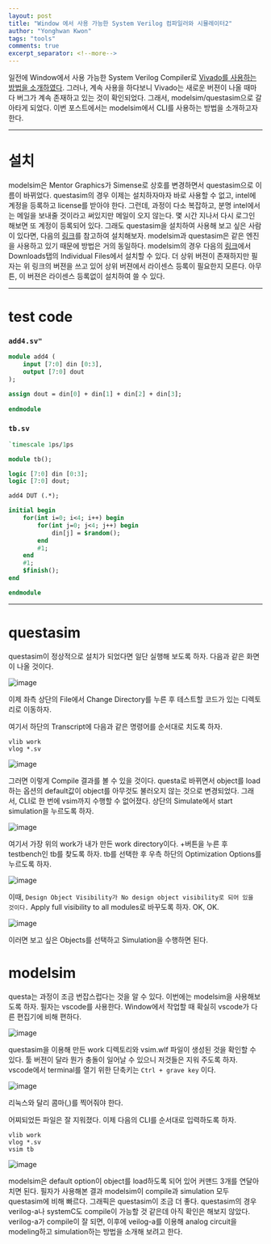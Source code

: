 ```yaml
---
layout: post
title: "Window 에서 사용 가능한 System Verilog 컴파일러와 시뮬레이터2"
author: "Yonghwan Kwon"
tags: "tools"
comments: true
excerpt_separator: <!--more-->
---
```

일전에 Window에서 사용 가능한 System Verilog Compiler로 [Vivado를 사용하는 방법을 소개하였다](https://yhkwon6658.github.io/2023-01-29/systemverilog-compiler-and-simulator). 그러나, 계속 사용을 하다보니 Vivado는 새로운 버젼이 나올 때마다 버그가 계속 존재하고 있는 것이 확인되었다. 그래서, modelsim/questasim으로 갈아타게 되었다. 이번 포스트에서는 modelsim에서 CLI를 사용하는 방법을 소개하고자 한다. <!--more-->

---
# 설치
modelsim은 Mentor Graphics가 Simense로 상호를 변경하면서 questasim으로 이름이 바뀌었다. questasim의 경우 이제는 설치하자마자 바로 사용할 수 없고, intel에 계정을 등록하고 license를 받아야 한다. 그런데, 과정이 다소 복잡하고, 분명 intel에서는 메일을 보내줄 것이라고 써있지만 메일이 오지 않는다. 몇 시간 지나서 다시 로그인 해보면 또 계정이 등록되어 있다. 그래도 questasim을 설치하여 사용해 보고 싶은 사람이 있다면, 다음의 [링크](https://fun-teaching-goodkook.blogspot.com/2023/07/questasimmodelsim.html)를 참고하여 설치해보자. modelsim과 questasim은 같은 엔진을 사용하고 있기 때문에 방법은 거의 동일하다. modelsim의 경우 다음의 [링크](https://www.intel.com/content/www/us/en/software-kit/711920/intel-quartus-ii-subscription-edition-design-software-version-13-0sp1-for-windows.html?)에서 Downloads탭의 Individual Files에서 설치할 수 있다. 더 상위 버젼이 존재하지만 필자는 위 링크의 버젼을 쓰고 있어 상위 버젼에서 라이센스 등록이 필요한지 모른다. 아무튼, 이 버젼은 라이센스 등록없이 설치하여 쓸 수 있다.  

---
# test code
### `add4.sv"`
```systemverilog
module add4 (
    input [7:0] din [0:3],
    output [7:0] dout
);

assign dout = din[0] + din[1] + din[2] + din[3];
    
endmodule
```
### `tb.sv`
```systemverilog
`timescale 1ps/1ps

module tb();

logic [7:0] din [0:3];
logic [7:0] dout;

add4 DUT (.*);

initial begin
    for(int i=0; i<4; i++) begin
        for(int j=0; j<4; j++) begin
            din[j] = $random();
        end
        #1;
    end    
    #1;
    $finish();
end

endmodule
```

---
# questasim
questasim이 정상적으로 설치가 되었다면 일단 실행해 보도록 하자. 다음과 같은 화면이 나올 것이다.  

![image](https://github.com/yhkwon6658/f2q/assets/120978778/11235cd6-b6ee-464f-ba10-3dff5925642b)

이제 좌측 상단의 File에서 Change Directory를 누른 후 테스트할 코드가 있는 디렉토리로 이동하자.  

여기서 하단의 Transcript에 다음과 같은 명령어를 순서대로 치도록 하자.

```
vlib work
vlog *.sv
```

![image](https://github.com/yhkwon6658/f2q/assets/120978778/09d9f7ad-ec05-4917-9e4f-fa729e2f9a01)  

그러면 이렇게 Compile 결과를 볼 수 있을 것이다. questa로 바뀌면서 object를 load하는 옵션의 default값이 object를 아무것도 불러오지 않는 것으로 변경되었다. 그래서, CLI로 한 번에 vsim까지 수행할 수 없어졌다. 상단의 Simulate에서 start simulation을 누르도록 하자.  

![image](https://github.com/yhkwon6658/f2q/assets/120978778/253708d2-097c-4fe7-bfa4-db84e73e6428)  

여기서 가장 위의 work가 내가 만든 work directory이다. +버튼을 누른 후 testbench인 tb를 찾도록 하자. tb를 선택한 후 우측 하단의 Optimization Options를 누르도록 하자.  

![image](https://github.com/yhkwon6658/f2q/assets/120978778/fa8b7c2e-fcb1-47b7-bd4a-595bd38a28f0)  

이때, `Design Object Visibility가 No design object visibility로 되어 있을 것이다.` Apply full visibility to all modules로 바꾸도록 하자. OK, OK.  

![image](https://github.com/yhkwon6658/f2q/assets/120978778/3d0a084d-2437-45c6-a1d2-4f722063d6a4)  

이러면 보고 싶은 Objects를 선택하고 Simulation을 수행하면 된다.  

# modelsim
questa는 과정이 조금 번잡스럽다는 것을 알 수 있다. 이번에는 modelsim을 사용해보도록 하자. 필자는 vscode를 사용한다. Window에서 작업할 때 확실히 vscode가 다른 편집기에 비해 편하다.  

![image](https://github.com/yhkwon6658/f2q/assets/120978778/58bdfaf3-12a1-4e0f-bec8-1fffa622c97b)

questasim을 이용해 만든 work 디렉토리와 vsim.wlf 파일이 생성된 것을 확인할 수 있다. 툴 버젼이 달라 뭔가 충돌이 일어날 수 있으니 저것들은 지워 주도록 하자. vscode에서 terminal를 열기 위한 단축키는 `Ctrl + grave key` 이다. 

![image](https://github.com/yhkwon6658/f2q/assets/120978778/96a1f027-d5f4-4aa2-a3de-8074a9670515)

리눅스와 달리 콤마(,)를 찍어줘야 한다.  

어찌되었든 파일은 잘 지워졌다. 이제 다음의 CLI를 순서대로 입력하도록 하자.  

```
vlib work
vlog *.sv
vsim tb
```

![image](https://github.com/yhkwon6658/f2q/assets/120978778/b6bf1223-ce62-4a78-8a4c-4e46c1451940)

modelsim은 default option이 object를 load하도록 되어 있어 커맨드 3개를 연달아 치면 된다. 필자가 사용해본 결과 modelsim이 compile과 simulation 모두 questasim에 비해 빠르다. 그래픽은 questasim이 조금 더 좋다. questasim의 경우 verilog-a나 systemC도 compile이 가능할 것 같은데 아직 확인은 해보지 않았다. verilog-a가 compile이 잘 되면, 이후에 veilog-a를 이용해 analog circuit을 modeling하고 simulation하는 방법을 소개해 보려고 한다.  
